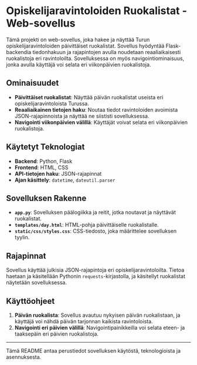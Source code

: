 # Opiskelijaravintoloiden Ruokalistat - Web-sovellus

Tämä projekti on web-sovellus, joka hakee ja näyttää Turun opiskelijaravintoloiden päivittäiset ruokalistat. Sovellus hyödyntää Flask-backendia tiedonhakuun ja rajapintojen avulla noudetaan reaaliaikaisesti ruokalistoja eri ravintoloilta. Sovelluksessa on myös navigointiominaisuus, jonka avulla käyttäjä voi selata eri viikonpäivien ruokalistoja.

## Ominaisuudet
- **Päivittäiset ruokalistat**: Näyttää päivän ruokalistat useista eri opiskelijaravintoloista Turussa.
- **Reaaliaikainen tietojen haku**: Noutaa tiedot ravintoloiden avoimista JSON-rajapinnoista ja näyttää ne siististi sovelluksessa.
- **Navigointi viikonpäivien välillä**: Käyttäjät voivat selata eri viikonpäivien ruokalistoja.

## Käytetyt Teknologiat
- **Backend**: Python, Flask
- **Frontend**: HTML, CSS
- **API-tietojen haku**: JSON-rajapinnat
- **Ajan käsittely**: `datetime`, `dateutil.parser`

## Sovelluksen Rakenne

- **`app.py`**: Sovelluksen päälogiikka ja reitit, jotka noutavat ja näyttävät ruokalistat.
- **`templates/day.html`**: HTML-pohja päivittäiselle ruokalistalle.
- **`static/css/styles.css`**: CSS-tiedosto, joka määrittelee sovelluksen tyylin.

## Rajapinnat
Sovellus käyttää julkisia JSON-rajapintoja eri opiskelijaravintoloilta. Tietoa haetaan ja käsitellään Pythonin `requests`-kirjastolla, ja käsitellyt ruokalistat näytetään sovelluksessa.

## Käyttöohjeet
1. **Päivän ruokalista**: Sovellus avautuu nykyisen päivän ruokalistaan, ja käyttäjä voi nähdä päivän tarjonnan kaikista ravintoloista.
2. **Navigointi eri päivien välillä**: Navigointipainikkeilla voi selata eteen- ja taaksepäin eri päivien ruokalistoja.

---

Tämä README antaa perustiedot sovelluksen käytöstä, teknologioista ja asennuksesta.
